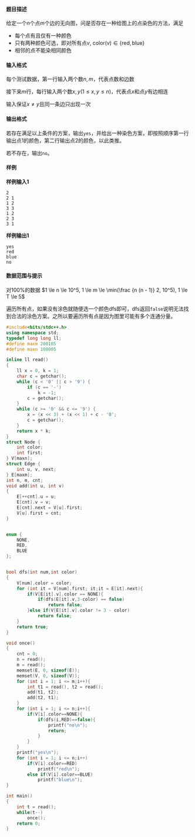 #### 题目描述

给定一个$n$个点$m$个边的无向图，问是否存在一种给图上的点染色的方法，满足

- 每个点有且仅有一种颜色
- 只有两种颜色可选，即对所有点$v$, $\text{color}(v) \in \{\text{red}, \text{blue}\}$
- 相邻的点不能染相同颜色

#### 输入格式

每个测试数据，第一行输入两个数$n, m$，代表点数和边数

接下来$m$行，每行输入两个数$x, y (1 \le x, y \le n)$，代表点$x$和点$y$有边相连

输入保证$x \ne y$且同一条边只出现一次

#### 输出格式

若存在满足以上条件的方案，输出`yes`，并给出一种染色方案，即按照顺序第一行输出点$1$的颜色，第二行输出点$2$的颜色，以此类推。

若不存在，输出`no`。

#### 样例

**样例输入1**

```
2
2 1
1 2
3 3
1 2
2 3
3 1
```

**样例输出1**

```
yes
red
blue
no
```

#### 数据范围与提示

对100%的数据 $1 \le n \le 10^5, 1 \le m \le \min(\frac {n (n - 1)} 2, 10^5), 1 \le T \le 5$





遍历所有点，如果没有涂色就随便选一个颜色dfs即可，dfs返回`false`说明无法找到合法的涂色方案。之所以要遍历所有点是因为图里可能有多个连通分量。

```c++
#include<bits/stdc++.h>
using namespace std;
typedef long long ll;
#define maxm 200105
#define maxn 100005

inline ll read()
{
    ll x = 0, k = 1;
    char c = getchar();
    while (c < '0' || c > '9') {
        if (c == '-')
            k = -1;
        c = getchar();
    }
    while (c >= '0' && c <= '9') {
        x = (x << 3) + (x << 1) + c - '0';
        c = getchar();
    }
    return x * k;
}
struct Node {
    int color;
    int first;
} V[maxn];
struct Edge {
    int u, v, next;
} E[maxm];
int n, m, cnt;
void add(int u, int v)
{
    E[++cnt].u = u;
    E[cnt].v = v;
    E[cnt].next = V[u].first;
    V[u].first = cnt;
}


enum {
    NONE,
    RED,
    BLUE
};


bool dfs(int num,int color)
{
    V[num].color = color;
    for (int it = V[num].first; it;it = E[it].next){
        if(V[E[it].v].color == NONE){
            if(dfs(E[it].v,3-color) == false)
                return false;
        }else if(V[E[it].v].color != 3 - color)
            return false;
    }
    return true;
}

void once()
{
    cnt = 0;
    n = read();
    m = read();
    memset(E, 0, sizeof(E));
    memset(V, 0, sizeof(V));
    for (int i = 1; i <= m;i++){
        int t1 = read(), t2 = read();
        add(t1, t2);
        add(t2, t1);
    }
    for (int i = 1; i <= n;i++){
        if(V[i].color==NONE){
            if(dfs(i,RED)==false){
                printf("no\n");
                return;
            }
        }
    }
    printf("yes\n");
    for (int i = 1; i <= n;i++)
        if(V[i].color==RED)
            printf("red\n");
        else if(V[i].color==BLUE)
            printf("blue\n");
}

int main()
{
    int t = read();
    while(t--)
        once();
    return 0;
}
```

